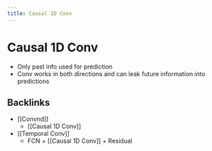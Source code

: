 ```yaml
---
title: Causal 1D Conv
---
```


# Causal 1D Conv
- Only past info used for prediction
- Conv works in both directions and can leak future information into predictions







## Backlinks
* [[Convnd]]
	* [[Causal 1D Conv]]
* [[Temporal Conv]]
	* FCN + [[Causal 1D Conv]] + Residual

